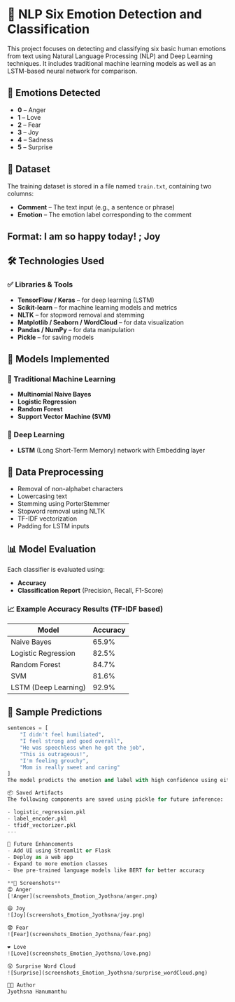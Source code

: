 # 🧠 NLP Six Emotion Detection and Classification

This project focuses on detecting and classifying six basic human emotions from text using Natural Language Processing (NLP) and Deep Learning techniques. It includes traditional machine learning models as well as an LSTM-based neural network for comparison.

## 📌 Emotions Detected
- **0** – Anger  
- **1** – Love  
- **2** – Fear  
- **3** – Joy  
- **4** – Sadness  
- **5** – Surprise  

## 📁 Dataset

The training dataset is stored in a file named `train.txt`, containing two columns:
- **Comment** – The text input (e.g., a sentence or phrase)
- **Emotion** – The emotion label corresponding to the comment

Format:
I am so happy today! ; Joy
---

## 🛠️ Technologies Used

### ✅ Libraries & Tools
- **TensorFlow / Keras** – for deep learning (LSTM)
- **Scikit-learn** – for machine learning models and metrics
- **NLTK** – for stopword removal and stemming
- **Matplotlib / Seaborn / WordCloud** – for data visualization
- **Pandas / NumPy** – for data manipulation
- **Pickle** – for saving models

## 🧪 Models Implemented

### 🔹 Traditional Machine Learning
- **Multinomial Naive Bayes**
- **Logistic Regression**
- **Random Forest**
- **Support Vector Machine (SVM)**

### 🔹 Deep Learning
- **LSTM** (Long Short-Term Memory) network with Embedding layer

## 🧼 Data Preprocessing

- Removal of non-alphabet characters
- Lowercasing text
- Stemming using PorterStemmer
- Stopword removal using NLTK
- TF-IDF vectorization
- Padding for LSTM inputs

## 📊 Model Evaluation

Each classifier is evaluated using:
- **Accuracy**
- **Classification Report** (Precision, Recall, F1-Score)
### 📈 Example Accuracy Results (TF-IDF based)
| Model                 | Accuracy |
|----------------------|----------|
| Naive Bayes          | 65.9%    |
| Logistic Regression  | 82.5%    |
| Random Forest        | 84.7%    |
| SVM                  | 81.6%    |
| LSTM (Deep Learning) | 92.9%    |


## 🔮 Sample Predictions

```python
sentences = [
    "I didn't feel humiliated",
    "I feel strong and good overall",
    "He was speechless when he got the job",
    "This is outrageous!",
    "I'm feeling grouchy",
    "Mom is really sweet and caring"
]
The model predicts the emotion and label with high confidence using either the ML or DL approach.

📦 Saved Artifacts
The following components are saved using pickle for future inference:

- logistic_regression.pkl
- label_encoder.pkl
- tfidf_vectorizer.pkl
---

📌 Future Enhancements
- Add UI using Streamlit or Flask
- Deploy as a web app
- Expand to more emotion classes
- Use pre-trained language models like BERT for better accuracy

**📸 Screenshots**
😡 Anger
[!Anger](screenshots_Emotion_Jyothsna/anger.png)

😄 Joy
![Joy](screenshots_Emotion_Jyothsna/joy.png)

😨 Fear
![Fear](screenshots_Emotion_Jyothsna/fear.png)

❤️ Love
![Love](screenshots_Emotion_Jyothsna/love.png)

😲 Surprise Word Cloud
![Surprise](screenshots_Emotion_Jyothsna/surprise_wordCloud.png)

👩‍💻 Author
Jyothsna Hanumanthu

